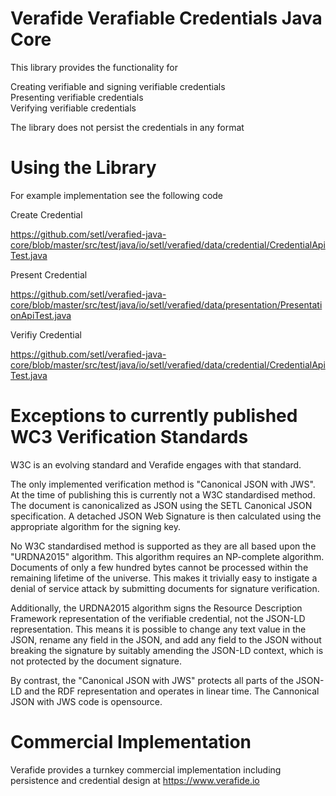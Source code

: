 # Verafide Verafiable Credentials Java Core #

This library provides the functionality for

Creating verifiable and signing verifiable credentials  
Presenting verifiable credentials  
Verifying verifiable credentials  

The library does not persist the credentials in any format

# Using the Library #

For example implementation see the following code 

Create Credential

https://github.com/setl/verafied-java-core/blob/master/src/test/java/io/setl/verafied/data/credential/CredentialApiTest.java

Present Credential

https://github.com/setl/verafied-java-core/blob/master/src/test/java/io/setl/verafied/data/presentation/PresentationApiTest.java

Verifiy Credential

https://github.com/setl/verafied-java-core/blob/master/src/test/java/io/setl/verafied/data/credential/CredentialApiTest.java


# Exceptions to currently published WC3 Verification Standards # 

W3C is an evolving standard and Verafide engages with that standard.  

The only implemented verification method is "Canonical JSON with JWS". At the time of publishing this is currently not a W3C standardised method.  The document is canonicalized as JSON using the SETL Canonical JSON specification. A detached JSON Web Signature is then calculated using the appropriate algorithm for the signing key.

No W3C standardised method is supported as they are all based upon the "URDNA2015" algorithm. This algorithm requires an NP-complete algorithm. Documents of 
only a few hundred bytes cannot be processed within the remaining lifetime of the universe. This makes it trivially easy to instigate a denial of service 
attack by submitting documents for signature verification.

Additionally, the URDNA2015 algorithm signs the Resource Description Framework representation of the verifiable credential, not the JSON-LD representation. 
This means it is possible to change any text value in the JSON, rename any field in the JSON, and add any field to the JSON without breaking the signature 
by suitably amending the JSON-LD context, which is not protected by the document signature.

By contrast, the "Canonical JSON with JWS" protects all parts of the JSON-LD and the RDF representation and operates in linear time.  The Cannonical JSON with JWS code is opensource.

# Commercial Implementation #  

Verafide provides a turnkey commercial implementation including persistence and credential design at https://www.verafide.io  



